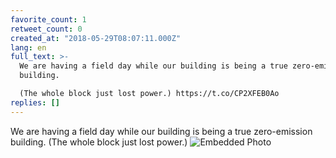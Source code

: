 ```yaml
---
favorite_count: 1
retweet_count: 0
created_at: "2018-05-29T08:07:11.000Z"
lang: en
full_text: >-
  We are having a field day while our building is being a true zero-emission
  building. 

  (The whole block just lost power.) https://t.co/CP2XFEB0Ao
replies: []
---
```


We are having a field day while our building is being a true zero-emission
building. (The whole block just lost power.)
![Embedded Photo](https://twitter-media-coderbyheart.s3.eu-north-1.amazonaws.com/1001374379828236288-DeWYrlGWAAAZXMC.jpg)
